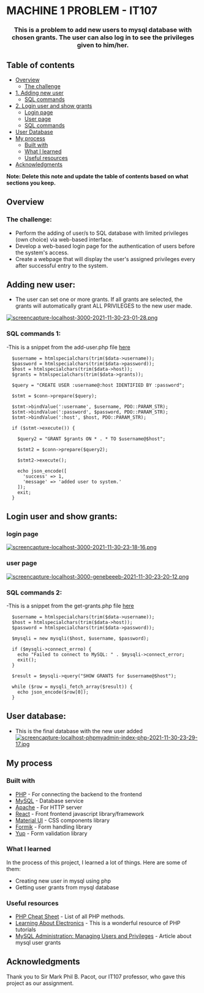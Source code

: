 # MACHINE 1 PROBLEM - IT107

<div align="center">
  <h3>
    This is a problem to add new users to mysql database with chosen grants. The user can also log in to see the privileges given to him/her.
  </h3>
</div>

## Table of contents

- [Overview](#overview)
  - [The challenge](#the-challenge)
- [1. Adding new user](#adding-new-user)
  - [SQL commands](#sql-commands-1)
- [2. Login user and show grants](#login-user-and-show-grants)
  - [Login page](#login-page)
  - [User page](#user-page)
  - [SQL commands](#sql-commands-2)
- [User Database](#user-database)
- [My process](#my-process)
  - [Built with](#built-with)
  - [What I learned](#what-i-learned)
  - [Useful resources](#useful-resources)
- [Acknowledgments](#acknowledgments)

**Note: Delete this note and update the table of contents based on what sections you keep.**

## Overview

### The challenge:
- Perform the adding of user/s to SQL database with limited privileges (own choice) via web-based interface.
- Develop a web-based login page for the authentication of users before the system's access.
- Create a webpage that will display the user's assigned privileges every after successful entry to the system.


## Adding new user:
- The user can set one or more grants. If all grants are selected, the grants will automatically grant ALL PRIVILEGES to the new user made.

[![screencapture-localhost-3000-2021-11-30-23-01-28.png](https://i.postimg.cc/NjC9stnX/screencapture-localhost-3000-2021-11-30-23-01-28.png)](https://postimg.cc/DSsy69nf)
 
 ### SQL commands 1:
 -This is a snippet from the add-user.php file [here](https://github.com/bibmode/machine-1-backend/blob/main/server/add-user.php)

```
  $username = htmlspecialchars(trim($data->username));
  $password = htmlspecialchars(trim($data->password));
  $host = htmlspecialchars(trim($data->host));
  $grants = htmlspecialchars(trim($data->grants));

  $query = "CREATE USER :username@:host IDENTIFIED BY :password";

  $stmt = $conn->prepare($query);

  $stmt->bindValue(':username', $username, PDO::PARAM_STR);
  $stmt->bindValue(':password', $password, PDO::PARAM_STR);
  $stmt->bindValue(':host', $host, PDO::PARAM_STR);

  if ($stmt->execute()) {

    $query2 = "GRANT $grants ON * . * TO $username@$host";

    $stmt2 = $conn->prepare($query2);

    $stmt2->execute();

    echo json_encode([
      'success' => 1,
      'message' => 'added user to system.'
    ]);
    exit;
  }
 ```


## Login user and show grants:

 ### login page
[![screencapture-localhost-3000-2021-11-30-23-18-16.png](https://i.postimg.cc/Fzgtp9Sn/screencapture-localhost-3000-2021-11-30-23-18-16.png)](https://postimg.cc/Cn16Lpmj)

 ### user page
[![screencapture-localhost-3000-genebeeeb-2021-11-30-23-20-12.png](https://i.postimg.cc/yYV2BCcs/screencapture-localhost-3000-genebeeeb-2021-11-30-23-20-12.png)](https://postimg.cc/NLzd7Vdz)
 
 ### SQL commands 2:
 -This is a snippet from the get-grants.php file [here](https://github.com/bibmode/machine-1-backend/blob/main/server/get-grants.php)
 
```
  $username = htmlspecialchars(trim($data->username));
  $host = htmlspecialchars(trim($data->host));
  $password = htmlspecialchars(trim($data->password));

  $mysqli = new mysqli($host, $username, $password);

  if ($mysqli->connect_errno) {
    echo "Failed to connect to MySQL: " . $mysqli->connect_error;
    exit();
  }

  $result = $mysqli->query("SHOW GRANTS for $username@$host");

  while ($row = mysqli_fetch_array($result)) {
    echo json_encode($row[0]);
  }
```

## User database:
 - This is the final database with the new user added
[![screencapture-localhost-phpmyadmin-index-php-2021-11-30-23-29-17.jpg](https://i.postimg.cc/HsNx7zpc/screencapture-localhost-phpmyadmin-index-php-2021-11-30-23-29-17.jpg)](https://postimg.cc/bsQ87QSp)

## My process

### Built with

- [PHP](https://www.php.net/) - For connecting the backend to the frontend
- [MySQL](https://www.mysql.com/) - Database service
- [Apache](https://httpd.apache.org/) - For HTTP server
- [React](https://reactjs.org/) - Front frontend javascript library/framework
- [Material UI](https://mui.com/) - CSS components library 
- [Formik](https://formik.org/) - Form handling library
- [Yup](https://github.com/jquense/yup) - Form validation library

### What I learned

In the process of this project, I learned a lot of things. Here are some of them:
- Creating new user in mysql using php
- Getting user grants from mysql database

### Useful resources

- [PHP Cheat Sheet](https://overapi.com/php) - List of all PHP methods.
- [Learning About Electronics](http://www.learningaboutelectronics.com/PHP/) - This is a wonderful resource of PHP tutorials
- [MySQL Administration: Managing Users and Privileges](https://www.universalclass.com/articles/computers/mysql-administration-managing-users-and-privileges.htm) - Article about mysql user grants


## Acknowledgments

Thank you to Sir Mark Phil B. Pacot, our IT107 professor, who gave this project as our assignment.
